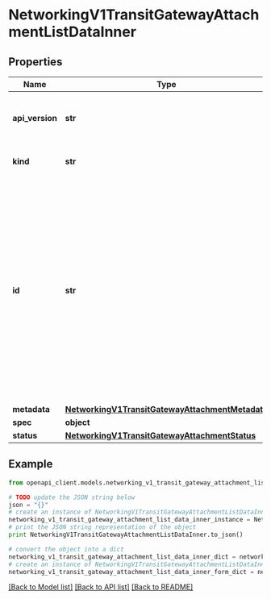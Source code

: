 # NetworkingV1TransitGatewayAttachmentListDataInner


## Properties
Name | Type | Description | Notes
------------ | ------------- | ------------- | -------------
**api_version** | **str** | APIVersion defines the schema version of this representation of a resource. | [optional] [readonly] 
**kind** | **str** | Kind defines the object this REST resource represents. | [optional] [readonly] 
**id** | **str** | ID is the \&quot;natural identifier\&quot; for an object within its scope/namespace; it is normally unique across time but not space. That is, you can assume that the ID will not be reclaimed and reused after an object is deleted (\&quot;time\&quot;); however, it may collide with IDs for other object &#x60;kinds&#x60; or objects of the same &#x60;kind&#x60; within a different scope/namespace (\&quot;space\&quot;). | [readonly] 
**metadata** | [**NetworkingV1TransitGatewayAttachmentMetadata**](NetworkingV1TransitGatewayAttachmentMetadata.md) |  | 
**spec** | **object** |  | 
**status** | [**NetworkingV1TransitGatewayAttachmentStatus**](NetworkingV1TransitGatewayAttachmentStatus.md) |  | 

## Example

```python
from openapi_client.models.networking_v1_transit_gateway_attachment_list_data_inner import NetworkingV1TransitGatewayAttachmentListDataInner

# TODO update the JSON string below
json = "{}"
# create an instance of NetworkingV1TransitGatewayAttachmentListDataInner from a JSON string
networking_v1_transit_gateway_attachment_list_data_inner_instance = NetworkingV1TransitGatewayAttachmentListDataInner.from_json(json)
# print the JSON string representation of the object
print NetworkingV1TransitGatewayAttachmentListDataInner.to_json()

# convert the object into a dict
networking_v1_transit_gateway_attachment_list_data_inner_dict = networking_v1_transit_gateway_attachment_list_data_inner_instance.to_dict()
# create an instance of NetworkingV1TransitGatewayAttachmentListDataInner from a dict
networking_v1_transit_gateway_attachment_list_data_inner_form_dict = networking_v1_transit_gateway_attachment_list_data_inner.from_dict(networking_v1_transit_gateway_attachment_list_data_inner_dict)
```
[[Back to Model list]](../ccloud/README.md#documentation-for-models) [[Back to API list]](../ccloud/README.md#documentation-for-api-endpoints) [[Back to README]](../ccloud/README.md)



